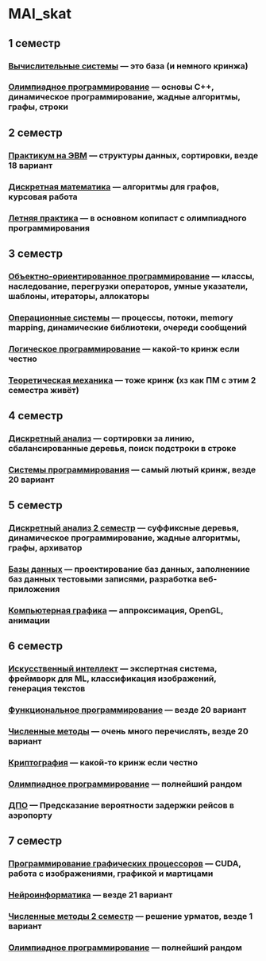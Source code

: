 # MAI_skat

## 1 семестр

### [Вычислительные системы](https://github.com/papey08/MAI_skat/tree/main/CS) — это база (и немного кринжа)

### [Олимпиадное программирование](https://github.com/papey08/MAI_skat/tree/main/Olymp) — основы C++, динамическое программирование, жадные алгоритмы, графы, строки

## 2 семестр

### [Практикум на ЭВМ](https://github.com/papey08/MAI_skat/tree/main/CP) — структуры данных, сортировки, везде 18 вариант

### [Дискретная математика](https://github.com/papey08/MAI_skat/tree/main/DM) — алгоритмы для графов, курсовая работа

### [Летняя практика](https://github.com/papey08/MAI_skat/tree/main/SP2021) — в основном копипаст с олимпиадного программирования

## 3 семестр

### [Объектно-ориентированное программирование](https://github.com/papey08/MAI_skat/tree/main/OOP) — классы, наследование, перегрузки операторов, умные указатели, шаблоны, итераторы, аллокаторы

### [Операционные системы](https://github.com/papey08/MAI_skat/tree/main/OS) — процессы, потоки, memory mapping, динамические библиотеки, очереди сообщений

### [Логическое программирование](https://github.com/papey08/MAI_skat/tree/main/LP) — какой-то кринж если честно

### [Теоретическая механика](https://github.com/papey08/MAI_skat/tree/main/Theoretical_Mechanics) — тоже кринж (хз как ПМ с этим 2 семестра живёт)

## 4 семестр

### [Дискретный анализ](https://github.com/papey08/MAI_skat/tree/main/DA) — сортировки за линию, сбалансированные деревья, поиск подстроки в строке

### [Системы программирования](https://github.com/papey08/MAI_skat/tree/main/PS) — самый лютый кринж, везде 20 вариант

## 5 семестр

### [Дискретный анализ 2 семестр](https://github.com/papey08/MAI_skat/tree/main/DA2) — суффиксные деревья, динамическое программирование, жадные алгоритмы, графы, архиватор

### [Базы данных](https://github.com/papey08/MAI_skat/tree/main/DB) — проектирование баз данных, заполнениие баз данных тестовыми записями, разработка веб-приложения

### [Компьютерная графика](https://github.com/papey08/MAI_skat/tree/main/CG) — аппроксимация, OpenGL, анимации

## 6 семестр

### [Искусственный интеллект](https://github.com/papey08/MAI_skat/tree/main/AI) — экспертная система, фреймворк для ML, классификация изображений, генерация текстов

### [Функциональное программирование](https://github.com/papey08/MAI_skat/tree/main/FP) — везде 20 вариант

### [Численные методы](https://github.com/papey08/MAI_skat/tree/main/NM) — очень много перечислять, везде 20 вариант

### [Криптография](https://github.com/papey08/MAI_skat/tree/main/Crypto) — какой-то кринж если честно

### [Олимпиадное программирование](https://github.com/papey08/MAI_skat/tree/main/Olymp2) — полнейший рандом

### [ДПО](https://github.com/papey08/MAI_skat/tree/main/DSK) — Предсказание вероятности задержки рейсов в аэропорту

## 7 семестр

### [Программирование графических процессоров](https://github.com/papey08/MAI_skat/tree/main/PGP) — CUDA, работа с изображениями, графикой и мартицами

### [Нейроинформатика](https://github.com/papey08/MAI_skat/tree/main/NI) — везде 21 вариант

### [Численные методы 2 семестр](https://github.com/papey08/MAI_skat/tree/main/NM2) — решение урматов, везде 1 вариант

### [Олимпиадное программирование](https://github.com/papey08/MAI_skat/tree/main/Olymp3) — полнейший рандом
